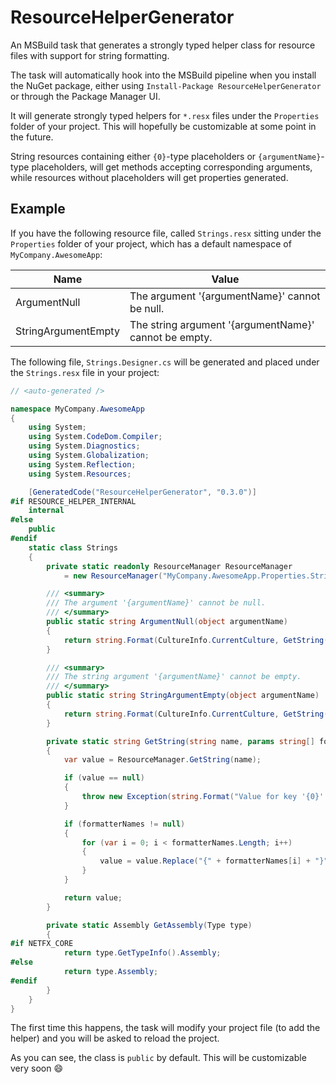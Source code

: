 # ResourceHelperGenerator

An MSBuild task that generates a strongly typed helper class for resource files with support for string formatting.

The task will automatically hook into the MSBuild pipeline when you install the NuGet package, either using `Install-Package ResourceHelperGenerator` or through the Package Manager UI.

It will generate strongly typed helpers for `*.resx` files under the `Properties` folder of your project. This will hopefully be customizable at some point in the future.

String resources containing either `{0}`-type placeholders or `{argumentName}`-type placeholders, will get methods accepting corresponding arguments, while resources without placeholders will get properties generated.

## Example

If you have the following resource file, called `Strings.resx` sitting under the `Properties` folder of your project, which has a default namespace of `MyCompany.AwesomeApp`:

| Name | Value |
|------|-------|
| ArgumentNull | The argument '{argumentName}' cannot be null. |
| StringArgumentEmpty | The string argument '{argumentName}' cannot be empty. |

The following file, `Strings.Designer.cs` will be generated and placed under the `Strings.resx` file in your project:

```csharp
// <auto-generated />

namespace MyCompany.AwesomeApp
{
    using System;
    using System.CodeDom.Compiler;
    using System.Diagnostics;
    using System.Globalization;
    using System.Reflection;
    using System.Resources;

    [GeneratedCode("ResourceHelperGenerator", "0.3.0")]
#if RESOURCE_HELPER_INTERNAL
    internal
#else
    public
#endif
    static class Strings
    {
        private static readonly ResourceManager ResourceManager
            = new ResourceManager("MyCompany.AwesomeApp.Properties.Strings", GetAssembly(typeof(Strings)));

        /// <summary>
        /// The argument '{argumentName}' cannot be null.
        /// </summary>
        public static string ArgumentNull(object argumentName)
        {
            return string.Format(CultureInfo.CurrentCulture, GetString("ArgumentNull", "argumentName"), argumentName);
        }

        /// <summary>
        /// The string argument '{argumentName}' cannot be empty.
        /// </summary>
        public static string StringArgumentEmpty(object argumentName)
        {
            return string.Format(CultureInfo.CurrentCulture, GetString("StringArgumentEmpty", "argumentName"), argumentName);
        }

        private static string GetString(string name, params string[] formatterNames)
        {
            var value = ResourceManager.GetString(name);

            if (value == null)
            {
                throw new Exception(string.Format("Value for key '{0}' was null.", name));
            }

            if (formatterNames != null)
            {
                for (var i = 0; i < formatterNames.Length; i++)
                {
                    value = value.Replace("{" + formatterNames[i] + "}", "{" + i + "}");
                }
            }

            return value;
        }

        private static Assembly GetAssembly(Type type)
        {
#if NETFX_CORE
            return type.GetTypeInfo().Assembly;
#else
            return type.Assembly;
#endif
        }
    }
}
```

The first time this happens, the task will modify your project file (to add the helper) and you will be asked to reload the project.

As you can see, the class is `public` by default. This will be customizable very soon :smile:
